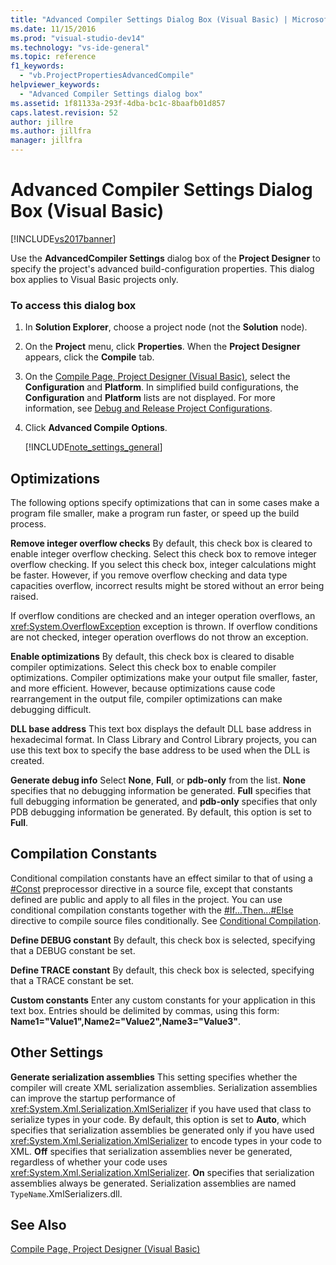 ```yaml
---
title: "Advanced Compiler Settings Dialog Box (Visual Basic) | Microsoft Docs"
ms.date: 11/15/2016
ms.prod: "visual-studio-dev14"
ms.technology: "vs-ide-general"
ms.topic: reference
f1_keywords:
  - "vb.ProjectPropertiesAdvancedCompile"
helpviewer_keywords:
  - "Advanced Compiler Settings dialog box"
ms.assetid: 1f81133a-293f-4dba-bc1c-8baafb01d857
caps.latest.revision: 52
author: jillre
ms.author: jillfra
manager: jillfra
---
```

# Advanced Compiler Settings Dialog Box (Visual Basic)
[!INCLUDE[vs2017banner](../../includes/vs2017banner.md)]

Use the **AdvancedCompiler Settings** dialog box of the **Project Designer** to specify the project's advanced build-configuration properties. This dialog box applies to Visual Basic projects only.

### To access this dialog box

1. In **Solution Explorer**, choose a project node (not the **Solution** node).

2. On the **Project** menu, click **Properties**. When the **Project Designer** appears, click the **Compile** tab.

3. On the [Compile Page, Project Designer (Visual Basic)](../../ide/reference/compile-page-project-designer-visual-basic.md), select the **Configuration** and **Platform**. In simplified build configurations, the **Configuration** and **Platform** lists are not displayed. For more information, see [Debug and Release Project Configurations](https://msdn.microsoft.com/0440b300-0614-4511-901a-105b771b236e).

4. Click **Advanced Compile Options**.

   [!INCLUDE[note_settings_general](../../includes/note-settings-general-md.md)]

## Optimizations
 The following options specify optimizations that can in some cases make a program file smaller, make a program run faster, or speed up the build process.

 **Remove integer overflow checks**
 By default, this check box is cleared to enable integer overflow checking. Select this check box to remove integer overflow checking. If you select this check box, integer calculations might be faster. However, if you remove overflow checking and data type capacities overflow, incorrect results might be stored without an error being raised.

 If overflow conditions are checked and an integer operation overflows, an <xref:System.OverflowException> exception is thrown. If overflow conditions are not checked, integer operation overflows do not throw an exception.

 **Enable optimizations**
 By default, this check box is cleared to disable compiler optimizations. Select this check box to enable compiler optimizations. Compiler optimizations make your output file smaller, faster, and more efficient. However, because optimizations cause code rearrangement in the output file, compiler optimizations can make debugging difficult.

 **DLL base address**
 This text box displays the default DLL base address in hexadecimal format. In Class Library and Control Library projects, you can use this text box to specify the base address to be used when the DLL is created.

 **Generate debug info**
 Select **None**, **Full**, or **pdb-only** from the list. **None** specifies that no debugging information be generated. **Full** specifies that full debugging information be generated, and **pdb-only** specifies that only PDB debugging information be generated. By default, this option is set to **Full**.

## Compilation Constants
 Conditional compilation constants have an effect similar to that of using a [#Const](https://msdn.microsoft.com/library/707669e5-23f9-4f17-8622-a0d534429386) preprocessor directive in a source file, except that constants defined are public and apply to all files in the project. You can use conditional compilation constants together with the [#If...Then...#Else](https://msdn.microsoft.com/library/10bba104-e3fd-451b-b672-faa472530502) directive to compile source files conditionally. See [Conditional Compilation](https://msdn.microsoft.com/library/9c35e55e-7eee-44fb-a586-dad1f1884848).

 **Define DEBUG constant**
 By default, this check box is selected, specifying that a DEBUG constant be set.

 **Define TRACE constant**
 By default, this check box is selected, specifying that a TRACE constant be set.

 **Custom constants**
 Enter any custom constants for your application in this text box. Entries should be delimited by commas, using this form: **Name1="Value1",Name2="Value2",Name3="Value3"**.

## Other Settings
 **Generate serialization assemblies**
 This setting specifies whether the compiler will create XML serialization assemblies. Serialization assemblies can improve the startup performance of <xref:System.Xml.Serialization.XmlSerializer> if you have used that class to serialize types in your code. By default, this option is set to **Auto**, which specifies that serialization assemblies be generated only if you have used <xref:System.Xml.Serialization.XmlSerializer> to encode types in your code to XML. **Off** specifies that serialization assemblies never be generated, regardless of whether your code uses <xref:System.Xml.Serialization.XmlSerializer>. **On** specifies that serialization assemblies always be generated. Serialization assemblies are named `TypeName`.XmlSerializers.dll.

## See Also
 [Compile Page, Project Designer (Visual Basic)](../../ide/reference/compile-page-project-designer-visual-basic.md)
